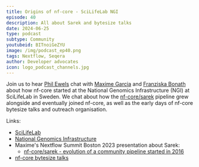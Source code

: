 ```yaml
---
title: Origins of nf-core - SciLifeLab NGI
episode: 40
description: All about Sarek and bytesize talks
date: 2024-06-25
type: podcast
subtype: Community
youtubeid: BITnoiGeZYU
image: /img/podcast_ep40.png
tags: Nextflow, Seqera
author: Developer advocates
icon: logo_podcast_channels.jpg
---
```


Join us to hear [Phil Ewels](https://x.com/tallphil) chat with [Maxime Garcia](https://x.com/gau)
and [Franziska Bonath](https://x.com/FranBonath) about how nf-core started at the
National Genomics Infrastructure (NGI) at SciLifeLab in Sweden.
We chat about how the [nf-core/sarek](https://nf-co.re/sarek) pipeline grew alongside and eventually joined nf-core,
as well as the early days of nf-core bytesize talks and outreach organisation.

<!-- end-archive-description -->

Links:

- [SciLifeLab](https://www.scilifelab.se/)
- [National Genomics Infrastructure](https://ngisweden.scilifelab.se/)
- Maxime's Nextflow Summit Boston 2023 presentation about Sarek:
  - [nf-core/sarek - evolution of a community pipeline started in 2016](https://summit.nextflow.io/2023/boston/agenda/summit/nov-29-sarek/)
- [nf-core bytesize talks](https://nf-co.re/events/bytesize)
